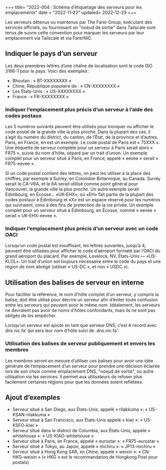 +++
title= "2022-004 : Schéma d’étiquetage des serveurs pour les emplacements"
date = "2022-11-22"
updated= 2022-12-29
+++

Les serveurs détenus ou maintenus par The Farer Group, exécutant des services officiels, ou fournissant un "noeud de sortie" dans Tailscale sont tenus de suivre cette convention pour marquer les serveurs par leur emplacement via Tailscale et via FarerNIC.

## Indiquer le pays d’un serveur
Les deux premières lettres d’une chaîne de localisation sont le code ISO 3166-1 pour le pays. Voici des exemples :
  - Bhoutan : « BT-XXXXXXXX »
  - Chine, République populaire de : « CN-XXXXXXXX »
  - Les États-Unis : « US-XXXXXXXX »
  - France : « FR-XXXXXXXX »

### Indiquer l’emplacement plus précis d’un serveur à l’aide des codes postaux
Les 5 numéros suivants peuvent être utilisés pour tronquer ou afficher le code postal de la grande ville la plus proche. Dans la plupart des cas, il s’agit du numéro du district, du canton, de l’État, de la province et d’autres. Paris, en France, en est un exemple. Le code postal de Paris est « 75XXX ». Une étiquette de serveur complète pour un serveur à Paris serait alors « FR75 », suivie du nom d’hôte, séparé par un trait d’union. Un exemple complet pour un serveur situé à Paris, en France, appelé « eevee » serait « FR75-eevee ».

Si un code postal contient des lettres, on peut les utiliser à la place des chiffres, par exemple à Surrey, en Colombie-Britannique, au Canada. Surrey serait le CA-V6A, et le 6A serait utilisé comme point général pour Vancouver, la grande ville la plus proche. Un autre exemple serait Édimbourg, en Écosse... «UK-EHX», où «EH» fait partie de la plupart des codes postaux à Édimbourg et «X» est un espace réservé pour les numéros qui suivraient, omis à des fins de protection de la vie privée. Un exemple complet pour un serveur situé à Édimbourg, en Écosse, nommé « eevee » serait « UK-EHX-eevee ».

### Indiquer l’emplacement plus précis d’un serveur avec un code OACI
Lorsqu’un code postal est insuffisant, les lettres suivantes, jusqu’à 4, peuvent être utilisées pour afficher le code d’aéroport formaté par l’OACI du grand aéroport du placard. Par exemple, Lovelock, NV, États-Unis — «US-KLOL». Un trait d’union est toujours nécessaire entre le code du pays et une région de nom abrégé (utiliser « US-DC », et non « USDC »).

## Utilisation des balises de serveur en interne
Pour faciliter la référence, le nom d’hôte complet d’un serveur, y compris la balise, doit être utilisé pour décrire un serveur afin d’éviter toute confusion entre les serveurs qui peuvent avoir le même nom. Idéalement, les serveurs ne devraient pas avoir de noms d’hôtes confondants, mais ils ne sont pas obligés de les empêcher.

Lorsqu’un serveur est ajouté en tant que serveur DNS, c’est A record avec dns.nic.fa’ qui sera leur nom d’hôte suivi de .dns.nic.fa'. 

### Utilisation des balises de serveur publiquement et envers les membres
Les membres seront en mesure d’utiliser ces balises pour avoir une idée générale de l’emplacement d’un serveur pour prendre une décision éclairée lors de son choix comme emplacement DNS, "noeud de sortie", ou autre utilisation via les services. Il permet aux utilisateurs de refuser plus facilement certaines régions pour que les données soient reflétées.

## Ajout d’exemples
- Serveur situé à San Diego, aux États-Unis, appelé « rilakkuma »: « US-KSAN-rilakkuma »
- Serveur situé à San Francisco, aux États-Unis appelé « kiwi »: « US-KSFO-kiwi »
- Serveur situé dans le district de Columbia, aux États-Unis, appelé « whitehouse »: « US-KIAD-whitehouse »
- Serveur situé à Paris, en France, appelé « eurostar »: « FR75-eurostar »
- Serveur situé à Tokyo, au Japon, appelé « michiru »: « JP13-michiru »
- Serveur situé à Hong Kong SAR, en Chine, appelé « weixin »: « CN-HKG-weixin » (« HKG » est le recommandation de Hongkong Post pour postals)
